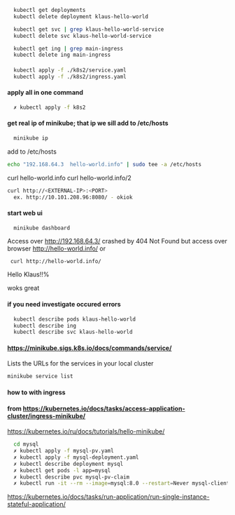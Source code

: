 
```sh
  kubectl get deployments
  kubectl delete deployment klaus-hello-world

  kubectl get svc | grep klaus-hello-world-service
  kubectl delete svc klaus-hello-world-service

  kubectl get ing | grep main-ingress
  kubectl delete ing main-ingress
```

####
```sh
  kubectl apply -f ./k8s2/service.yaml
  kubectl apply -f ./k8s2/ingress.yaml
```

#### apply all in one command
```sh
  ✗ kubectl apply -f k8s2
```

#### get real ip of minikube; that ip we sill add to /etc/hosts
```sh
  minikube ip
```

add to /etc/hosts

```sh
echo "192.168.64.3  hello-world.info" | sudo tee -a /etc/hosts
```

curl hello-world.info
curl hello-world.info/2

```sh
curl http://<EXTERNAL-IP>:<PORT>
  ex. http://10.101.208.96:8080/ - okiok
```

#### start web ui
```
  minikube dashboard
```

Access over http://192.168.64.3/ crashed by 404 Not Found
but
access over browser http://hello-world.info/
or
```sh
 curl http://hello-world.info/
```
Hello Klaus!!%

woks great

#### if you need investigate occured errors
```sh
  kubectl describe pods klaus-hello-world
  kubectl describe ing
  kubectl describe svc klaus-hello-world
```

#### https://minikube.sigs.k8s.io/docs/commands/service/
Lists the URLs for the services in your local cluster
```sh
minikube service list
```

#### how to with ingress
#### from https://kubernetes.io/docs/tasks/access-application-cluster/ingress-minikube/
https://kubernetes.io/ru/docs/tutorials/hello-minikube/

```sh
  cd mysql
  ✗ kubectl apply -f mysql-pv.yaml
  ✗ kubectl apply -f mysql-deployment.yaml
  ✗ kubectl describe deployment mysql
  ✗ kubectl get pods -l app=mysql
  ✗ kubectl describe pvc mysql-pv-claim
  ✗ kubectl run -it --rm --image=mysql:8.0 --restart=Never mysql-client -- mysql -h mysql -ppassword
```
https://kubernetes.io/docs/tasks/run-application/run-single-instance-stateful-application/



